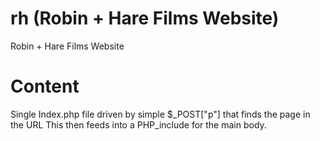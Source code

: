 # rh (Robin + Hare Films Website)
Robin + Hare Films Website

# Content
Single Index.php file driven by simple $\_POST["p"] that finds the page in the URL
This then feeds into a PHP_include for the main body.
